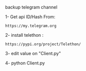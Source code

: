 backup telegram channel

1- Get api ID/Hash From:

    https://my.telegram.org    

2- install telethon :
    
    https://pypi.org/project/Telethon/

3- edit value on "Client.py"

4- python Client.py
